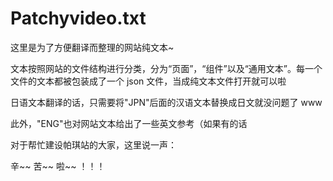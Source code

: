 # Patchyvideo.txt

这里是为了方便翻译而整理的网站纯文本~

文本按照网站的文件结构进行分类，分为“页面”，“组件”以及“通用文本”。每一个文件的文本都被包装成了一个 json 文件，当成纯文本文件打开就可以啦

日语文本翻译的话，只需要将"JPN"后面的汉语文本替换成日文就没问题了 www

此外，"ENG"也对网站文本给出了一些英文参考（如果有的话

对于帮忙建设帕琪站的大家，这里说一声：

辛~~ 苦~~ 啦~~ ！！！
